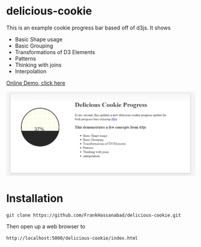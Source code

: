 delicious-cookie
================

This is an example cookie progress bar based off of d3js.  It shows

* Basic Shape usage
* Basic Grouping
* Transformations of D3 Elements
* Patterns
* Thinking with joins
* Interpolation

[Online Demo, click here](https://rawgithub.com/FrankHassanabad/delicious-cookie/master/index.html)

<p align="center">
  <img src="readme-media/cookie-screen-shot.png?raw=true" alt="Cookie Screen Shot"/>
</p>

# Installation
```
git clone https://github.com/FrankHassanabad/delicious-cookie.git
```

Then open up a web browser to
```
http://localhost:5000/delicious-cookie/index.html
```
